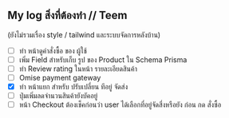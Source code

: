 ## My log สิ่งที่ต้องทำ  // Teem
(ยังไม่รวมเรื่อง style / tailwind และระบบจัดการหลังบ้าน)
 - [ ] ทำ หน้าดูคำสั่งซื้อ ของ ผู้ใช้
 - [ ] เพิ่ม Field สำหรับเก็บ รูป ของ Product ใน Schema Prisma
 - [ ] ทำ Review rating ในหน้า รายละเอียดสินค้า
 - [ ] Omise payment gateway
 - [x] ทำ หน้าแยก สำหรับ ปรับเปลี่ยน ทีอยู่ จัดส่ง
 - [ ] ปุ่มเพิ่มลดจำนวนสินค้ายังบัคอยู่
 - [ ] หน้า Checkout ต้องเช็คก่อนว่า user ได้เลือกที่อยู่จัดสี่งหรือยัง ก่อน กด สั่งซื้อ
